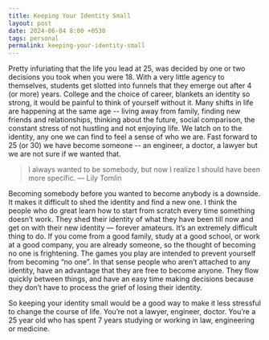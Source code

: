 ```yaml
---
title: Keeping Your Identity Small
layout: post
date: 2024-06-04 8:00 +0530
tags: personal
permalink: keeping-your-identity-small
---
```


Pretty infuriating that the life you lead at 25, was decided by one or two decisions you took when you were 18. With a very little agency to themselves, students get slotted into funnels that they emerge out after 4 (or more) years. College and the choice of career, blankets an identity so strong, it would be painful to think of yourself without it. Many shifts in life are happening at the same age -- living away from family, finding new friends and relationships, thinking about the future, social comparison, the constant stress of not hustling and not enjoying life. We latch on to the identity, any one we can find to feel a sense of who we are. Fast forward to 25 (or 30) we have become someone -- an engineer, a doctor, a lawyer but we are not sure if we wanted that.

> I always wanted to be somebody, but now I realize I should have been more specific.
— Lily Tomlin

Becoming somebody before you wanted to become anybody is a downside. It makes it difficult to shed the identity and find a new one. I think the people who do great learn how to start from scratch every time something doesn’t work. They shed their identity of what they have been till now and get on with their new identity — forever amateurs. It’s an extremely difficult thing to do. If you come from a good family, study at a good school, or work at a good company, you are already someone, so the thought of becoming no one is frightening. The games you play are intended to prevent yourself from becoming “no one”. In that sense people who aren’t attached to any identity, have an advantage that they are free to become anyone. They flow quickly between things, and have an easy time making decisions because they don’t have to process the grief of losing their identity. 

So keeping your identity small would be a good way to make it less stressful to change the course of life. You’re not a lawyer, engineer, doctor. You’re a 25 year old who has spent 7 years studying or working in law, engineering or medicine. 